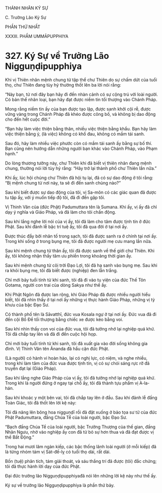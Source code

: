 THÁNH NHÂN KÝ SỰ

C. Trưởng Lão Ký Sự

PHẦN THỨ NHẤT

XXXIII. PHẨM UMMĀPUPPHIYA

# 327. Ký Sự về Trưởng Lão Nigguṇḍipupphiya

Khi vị Thiên nhân mệnh chung từ tập thể chư Thiên do sự chấm dứt của tuổi thọ, chư Thiên đang tùy hỷ thường thốt lên ba lời nói rằng:

“Này bạn, từ nơi đây bạn hãy đi đến nhàn cảnh có sự cộng trú với loài người. Có bản thể nhân loại, bạn hãy đạt được niềm tin tối thượng vào Chánh Pháp.

Mong rằng niềm tin ấy của bạn được tạo lập, được sanh khởi cội rễ, được vững vàng trong Chánh Pháp đã khéo được công bố, và không bị dao động cho đến hết cuộc đời.”

“Bạn hãy làm việc thiện bằng thân, nhiều việc thiện bằng khẩu. Bạn hãy làm việc thiện bằng ý, (là việc) không có khổ đau, không có mầm tái sanh.

Sau đó, hãy làm nhiều việc phước còn có mầm tái sanh ấy bằng sự bố thí. Bạn cũng nên hướng dẫn những người bạn khác vào Chánh Pháp, vào Phạm hạnh.”

Do lòng thương tưởng này, chư Thiên khi đã biết vị thiên nhân đang mệnh chung, thường nói lời tùy hỷ rằng: “Hãy trở lại thành phố chư Thiên lần nữa.”

Khi ấy, lúc hội chúng chư Thiên đã hội tụ lại, đã có sự dao động ở tôi rằng: “Bị mệnh chung từ nơi này, ta sẽ đi đến sanh chủng nào?”

Sau khi biết được sự dao động của tôi, vị Sa-môn có các giác quan đã được tu tập ấy, với ý muốn tiếp độ tôi, đã đi đến gặp tôi.

Vị Thinh Văn của (đức Phật) Padumuttara tên là Sumana. Khi ấy, vị ấy đã chỉ dạy ý nghĩa và Giáo Pháp, và đã làm cho tôi chấn động.

Sau khi lắng nghe lời nói của vị ấy, tôi đã làm cho tâm được tịnh tín ở đức Phật. Sau khi đảnh lễ bậc trí tuệ ấy, tôi đã qua đời ở tại nơi ấy.

Được thúc đẩy bởi nhân tố trong sạch, tôi đã được sanh ra ở chính tại nơi ấy. Trong khi sống ở trong bụng mẹ, tôi đã được người mẹ cưu mang lần nữa.

Sau khi mệnh chung từ thân ấy, tôi đã được sanh về thế giới chư Thiên. Khi ấy, tôi không nhận thấy tâm ưu phiền trong khoảng thời gian ấy.

Sau khi mệnh chung từ cõi trời Đạo Lợi, tôi đã hạ sanh vào bụng mẹ. Sau khi ra khỏi bụng mẹ, tôi đã biết được (nghiệp) đen lẫn trắng.

Chỉ mới bảy tuổi tính từ khi sanh, tôi đã đi vào tu viện của đức Thế Tôn Gotama, người con trai của dòng Sakya như thế ấy.

Khi Phật Ngôn đã được lan rộng, khi Giáo Pháp đã được nhiều người hiểu biết, tôi đã nhìn thấy ở tại nơi ấy những vị thực hành Giáo Pháp, những vị tỳ khưu của bậc Đạo Sư.

Có thành phố tên là Sāvatthī, đức vua Kosala ngự ở tại nơi ấy. Đức vua đã đi đến cội Bồ Đề tối thượng bằng chiếc xe được kéo bằng voi.

Sau khi nhìn thấy con voi của đức vua, tôi đã tưởng nhớ lại nghiệp quá khứ. Tôi đã chắp tay lên và đã đi đến cuộc hội họp.

Chỉ mới bảy tuổi tính từ khi sanh, tôi đã xuất gia vào đời sống không gia đình. Vị Thinh Văn tên Ānanda đã hầu cận đức Phật.

(Là người) có hành vi hoàn hảo, lại có nghị lực, có niệm, và nghe nhiều, trong khi làm tâm của đức vua được tịnh tín, vị có sự chói sáng rực rỡ đã truyền đạt lại (Giáo Pháp).

Sau khi lắng nghe Giáo Pháp của vị ấy, tôi đã tưởng nhớ lại nghiệp quá khứ. Trong khi là người đứng ở ngay tại chỗ ấy, tôi đã thành tựu phẩm vị A-la-hán.

Sau khi khoác y một bên vai, tôi đã chắp tay lên ở đầu. Sau khi đảnh lễ đấng Toàn Giác, tôi đã thốt lên lời kệ này:

Tôi đã nâng lên bông hoa nigguṇḍī rồi đã đặt xuống ở bảo tọa sư tử của đức Phật Padumuttara, đấng Chúa Tể của loài người, bậc Đạo Sư.

“Bạch đấng Chúa Tể của loài người, bậc Trưởng Thượng của thế gian, đấng Nhân Ngưu, nhờ vào nghiệp ấy con đã từ bỏ sự hơn thua và đã đạt được vị thế Bất Động.”

Trong hai mươi lăm ngàn kiếp, các bậc thống lãnh loài người (ở mỗi kiếp) đã là từng nhóm tám vị Sát-đế-lỵ có tuổi thọ dài, rất dài.

Bốn (tuệ) phân tích, tám giải thoát, và sáu thắng trí đã được (tôi) đắc chứng; tôi đã thực hành lời dạy của đức Phật.

Đại đức trưởng lão Nigguṇḍipupphiyađã nói lên những lời kệ này như thế ấy.

Ký sự về trưởng lão Nigguṇḍipupphiya là phần thứ bảy.
